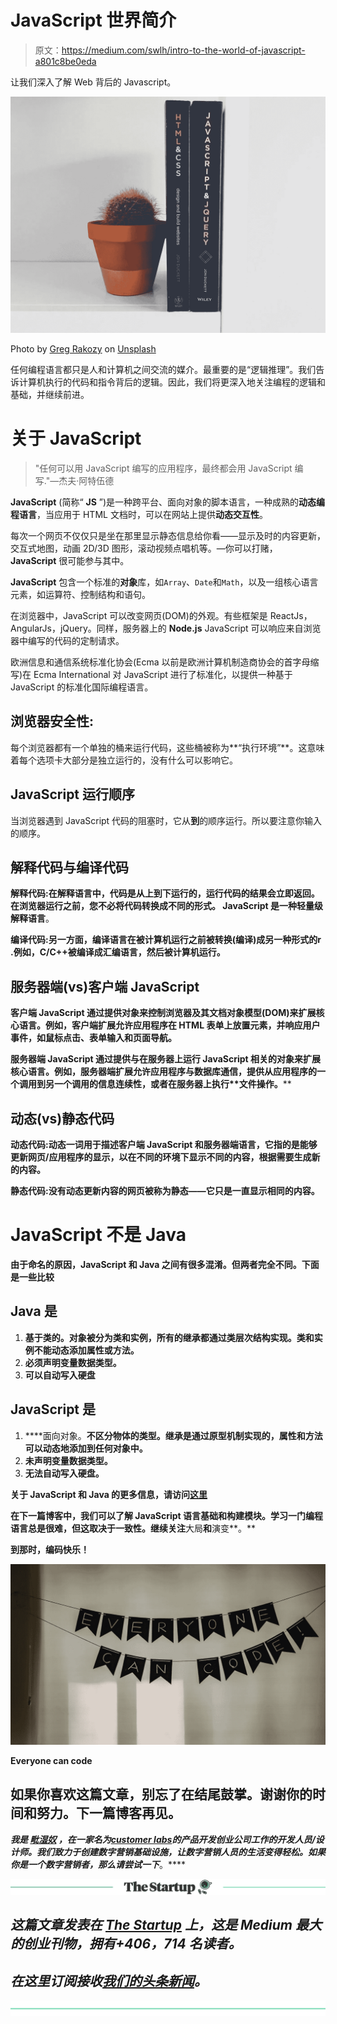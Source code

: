 # JavaScript 世界简介

> 原文：<https://medium.com/swlh/intro-to-the-world-of-javascript-a801c8be0eda>

让我们深入了解 Web 背后的 Javascript。

![](img/9ff80db0f5c134072e2c8d6637792948.png)

Photo by [Greg Rakozy](https://unsplash.com/photos/vw3Ahg4x1tY?utm_source=unsplash&utm_medium=referral&utm_content=creditCopyText) on [Unsplash](https://unsplash.com/search/photos/javascript?utm_source=unsplash&utm_medium=referral&utm_content=creditCopyText)

任何编程语言都只是人和计算机之间交流的媒介。最重要的是“逻辑推理”。我们告诉计算机执行的代码和指令背后的逻辑。因此，我们将更深入地关注编程的逻辑和基础，并继续前进。

# 关于 JavaScript

> "任何可以用 JavaScript 编写的应用程序，最终都会用 JavaScript 编写."—杰夫·阿特伍德

**JavaScript** (简称“ **JS** ”)是一种跨平台、面向对象的脚本语言，一种成熟的**动态编程语言**，当应用于 HTML 文档时，可以在网站上提供**动态交互性**。

每次一个网页不仅仅只是坐在那里显示静态信息给你看——显示及时的内容更新，交互式地图，动画 2D/3D 图形，滚动视频点唱机等。—你可以打赌， **JavaScript** 很可能参与其中。

**JavaScript** 包含一个标准的**对象**库，如`Array`、`Date`和`Math`，以及一组核心语言元素，如运算符、控制结构和语句。

在浏览器中，JavaScript 可以改变网页(DOM)的外观。有些框架是 ReactJs，AngularJs，jQuery。同样，服务器上的 **Node.js** JavaScript 可以响应来自浏览器中编写的代码的定制请求。

欧洲信息和通信系统标准化协会(Ecma 以前是欧洲计算机制造商协会的首字母缩写)在 Ecma International 对 JavaScript 进行了标准化，以提供一种基于 JavaScript 的标准化国际编程语言。

## 浏览器安全性:

每个浏览器都有一个单独的桶来运行代码，这些桶被称为**“执行环境”**。这意味着每个选项卡大部分是独立运行的，没有什么可以影响它。

## JavaScript 运行顺序

当浏览器遇到 JavaScript 代码的阻塞时，它从**到**的顺序运行。所以要注意你输入的顺序。

## 解释代码与编译代码

**解释代码:**在解释语言中，代码是从上到下运行的，运行代码的结果会立即返回。在浏览器运行之前，您不必将代码转换成不同的形式。 **JavaScript** 是一种**轻量级解释语言**。

**编译代码:**另一方面，编译语言在被计算机运行之前被转换(编译)成另一种形式的**r .例如，C/C++被编译成汇编语言，然后被计算机运行。**

## **服务器端(vs)客户端 JavaScript**

****客户端 JavaScript** 通过提供对象来控制浏览器及其文档对象模型(DOM)来扩展核心语言。例如，客户端扩展允许应用程序在 HTML 表单上放置元素，并响应用户事件，如鼠标点击、表单输入和页面导航。**

****服务器端 JavaScript** 通过提供与在服务器上运行 JavaScript 相关的对象来扩展核心语言。例如，服务器端扩展允许应用程序**与数据库**通信，提供从应用程序的一个调用到另一个调用的信息连续性，或者在服务器上执行**文件操作。****

## **动态(vs)静态代码**

****动态代码:**动态一词用于描述客户端 JavaScript 和服务器端语言，它指的是能够**更新网页/应用程序的显示，以在不同的环境下显示不同的内容，根据需要生成新的内容**。**

****静态代码:**没有动态更新内容的网页被称为静态——它只是一直显示**相同的内容**。**

# **JavaScript 不是 Java**

**由于命名的原因，JavaScript 和 Java 之间有很多混淆。但两者完全不同。下面是一些比较**

## **Java 是**

1.  ****基于类的**。对象被分为类和实例，所有的继承都通过类层次结构实现。类和实例不能动态添加属性或方法。**
2.  **必须声明变量数据类型。**
3.  **可以自动写入硬盘**

## **JavaScript 是**

1.  ****面向对象。**不区分物体的类型。继承是通过原型机制实现的，属性和方法可以动态地添加到任何对象中。**
2.  **未声明变量数据类型。**
3.  **无法自动写入硬盘。**

**关于 JavaScript 和 Java 的更多信息，请访问[这里](https://developer.mozilla.org/en-US/docs/Web/JavaScript/Guide/Details_of_the_Object_Model)**

**在下一篇博客中，我们可以了解 JavaScript 语言基础和构建模块。学习一门编程语言总是很难，但这取决于一致性。继续关注**大局**和**演变**。**

**到那时，**编码快乐！****

**![](img/558686e211f5738b06a35c236842316b.png)**

**Everyone can code**

## **如果你喜欢这篇文章，别忘了在结尾鼓掌。谢谢你的时间和努力。下一篇博客再见。**

***我是* [***毗湿奴***](https://twitter.com/ArchitectUX) *，在一家名为*[***customer labs***](http://www.customerlabs.co)*的产品开发创业公司工作的开发人员/设计师。我们致力于创建数字营销基础设施，让数字营销人员的生活变得轻松。如果你是一个数字营销者，那么请尝试一下*[](http://www.customerlabs.co)**。****

***[![](img/308a8d84fb9b2fab43d66c117fcc4bb4.png)](https://medium.com/swlh)***

## ***这篇文章发表在 [The Startup](https://medium.com/swlh) 上，这是 Medium 最大的创业刊物，拥有+406，714 名读者。***

## ***在这里订阅接收[我们的头条新闻](http://growthsupply.com/the-startup-newsletter/)。***

***[![](img/b0164736ea17a63403e660de5dedf91a.png)](https://medium.com/swlh)***